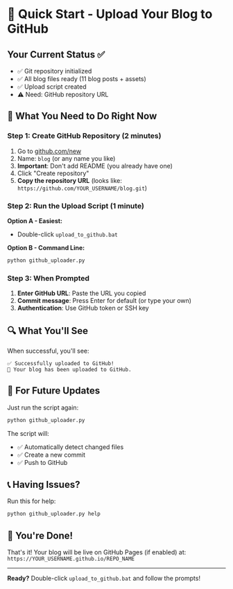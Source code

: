 # 🚀 Quick Start - Upload Your Blog to GitHub

## Your Current Status ✅
- ✅ Git repository initialized
- ✅ All blog files ready (11 blog posts + assets)
- ✅ Upload script created
- ⚠️ Need: GitHub repository URL

## 🎯 What You Need to Do Right Now

### Step 1: Create GitHub Repository (2 minutes)
1. Go to [github.com/new](https://github.com/new)
2. Name: `blog` (or any name you like)
3. **Important**: Don't add README (you already have one)
4. Click "Create repository"
5. **Copy the repository URL** (looks like: `https://github.com/YOUR_USERNAME/blog.git`)

### Step 2: Run the Upload Script (1 minute)
**Option A - Easiest:**
- Double-click `upload_to_github.bat`

**Option B - Command Line:**
```bash
python github_uploader.py
```

### Step 3: When Prompted
1. **Enter GitHub URL**: Paste the URL you copied
2. **Commit message**: Press Enter for default (or type your own)
3. **Authentication**: Use GitHub token or SSH key

## 🔍 What You'll See

When successful, you'll see:
```
✅ Successfully uploaded to GitHub!
🎉 Your blog has been uploaded to GitHub.
```

## 🔄 For Future Updates

Just run the script again:
```bash
python github_uploader.py
```

The script will:
- ✅ Automatically detect changed files
- ✅ Create a new commit
- ✅ Push to GitHub

## 📞 Having Issues?

Run this for help:
```bash
python github_uploader.py help
```

## 🎉 You're Done!

That's it! Your blog will be live on GitHub Pages (if enabled) at:
`https://YOUR_USERNAME.github.io/REPO_NAME`

---

**Ready?** Double-click `upload_to_github.bat` and follow the prompts!
